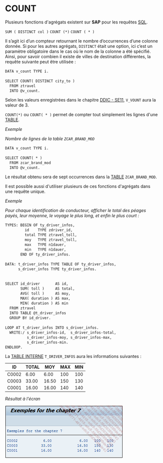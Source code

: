 # **COUNT**

Plusieurs fonctions d'agrégats existent sur **SAP** pour les requêtes [SQL](./01_SQL.md).

`SUM ( DISTINCT col )`
`COUNT (*)`
`COUNT ( * )`

Il s’agit ici d’un compteur retournant le nombre d’occurrences d’une colonne donnée. Si pour les autres agrégats, `DISTINCT` était une option, ici c’est un paramètre obligatoire dans le cas où le nom de la colonne a été spécifié. Ainsi, pour savoir combien il existe de villes de destination différentes, la requête suivante peut être utilisée :

```JS
DATA v_count TYPE i.

SELECT COUNT( DISTINCT city_to )
  FROM ztravel
  INTO @v_count.
```

Selon les valeurs enregistrées dans le chapitre [DDIC - SE11](../../08_SE11/01_SE11.md), `V_VOUNT` aura la valeur de 3.

`COUNT(*)` ou `COUNT( * )` permet de compter tout simplement les lignes d'une [TABLE](../../09_Tables_DB/01_Tables.md).

_Exemple_

_Nombre de lignes de la table `ZCAR_BRAND_MOD`_

```JS
DATA v_count TYPE i.

SELECT COUNT( * )
  FROM zcar_brand_mod
  INTO @v_count.
```

Le résultat obtenu sera de sept occurrences dans la [TABLE](../../09_Tables_DB/01_Tables.md) `ZCAR_BRAND_MOD`.

Il est possible aussi d'utiliser plusieurs de ces fonctions d'agrégats dans une requête unique.

_Exemple_

_Pour chaque identification de conducteur, afficher le total des péages payés, leur moyenne, le voyage le plus long, et enfin le plus court :_

```JS
TYPES: BEGIN OF ty_driver_infos,
         id    TYPE zdriver_id,
         total TYPE ztravel_toll,
         moy   TYPE ztravel_toll,
         max   TYPE n1dauer,
         min   TYPE n1dauer,
       END OF ty_driver_infos.

DATA: t_driver_infos TYPE TABLE OF ty_driver_infos,
      s_driver_infos TYPE ty_driver_infos.


SELECT id_driver       AS id,
       SUM( toll )     AS total,
       AVG( toll )     AS moy,
       MAX( duration ) AS max,
       MIN( duration ) AS min
  FROM ztravel
  INTO TABLE @t_driver_infos
  GROUP BY id_driver.

LOOP AT t_driver_infos INTO s_driver_infos.
  WRITE:/ s_driver_infos-id,  s_driver_infos-total,
          s_driver_infos-moy, s_driver_infos-max,
          s_driver_infos-min.
ENDLOOP.
```

La [TABLE INTERNE](../../10_Tables_Internes/01_Tables_Internes.md) `T_DRIVER_INFOS` aura les informations suivantes :

| **ID** | **TOTAL** | **MOY** | **MAX** | **MIN** |
| ------ | --------- | ------- | ------- | ------- |
| C0002  | 6.00      | 6.00    | 100     | 100     |
| C0003  | 33.00     | 16.50   | 150     | 130     |
| C0001  | 16.00     | 16.00   | 140     | 140     |

_Résultat à l'écran_

![](../../ressources/12_01_11_01.png)
